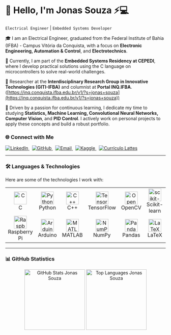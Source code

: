 # 👋 Hello, I'm **Jonas Souza** ⚡💻

`Electrical Engineer` | `Embedded Systems Developer`

🎓 I am an Electrical Engineer, graduated from the Federal Institute of Bahia (IFBA) - Campus Vitória da Conquista, with a focus on **Electronic Engineering, Automation & Control**, and **Electrotechnics**.

🚀 Currently, I am part of the **Embedded Systems Residency at CEPEDI**, where I develop practical solutions using the C language on microcontrollers to solve real-world challenges.

🔬 Researcher at the **Interdisciplinary Research Group in Innovative Technologies (GITI-IFBA)** and columnist at **Portal INQ.IFBA**. ([https://inq.conquista.ifba.edu.br/v1/?s=jonas+souza](https://inq.conquista.ifba.edu.br/v1/?s=jonas+souza))

🧠 Driven by a passion for continuous learning, I dedicate my time to studying **Statistics, Machine Learning, Convolutional Neural Networks, Computer Vision**, and **PID Control**. I actively work on personal projects to apply these concepts and build a robust portfolio.

### 🌐 Connect with Me
<p>
  <a href="https://www.linkedin.com/in/jonassouza87/" target="_blank">
    <img alt="LinkedIn" src="https://img.shields.io/badge/LinkedIn-jonassouza87-0077B5?style=for-the-badge&logo=linkedin&logoColor=white" />
  </a>
  &nbsp;
  <a href="https://github.com/JonasSouza871" target="_blank">
    <img alt="GitHub" src="https://img.shields.io/badge/GitHub-JonasSouza871-181717?style=for-the-badge&logo=github&logoColor=white" />
  </a>
  &nbsp;
  <a href="mailto:jonasssouza871@hotmail.com" target="_blank">
    <img alt="Email" src="https://img.shields.io/badge/Email-jonasssouza871@hotmail.com-0078D4?style=for-the-badge&logo=microsoft-outlook&logoColor=white" />
  </a>
  &nbsp;
  <a href="https://www.kaggle.com/jonassouza872" target="_blank">
    <img alt="Kaggle" src="https://img.shields.io/badge/Kaggle-jonassouza872-20BEFF?style=for-the-badge&logo=kaggle&logoColor=white" />
  </a>
  &nbsp;
  <a href="http://lattes.cnpq.br/2960779889836129" target="_blank">
    <img alt="Currículo Lattes" src="https://img.shields.io/badge/Lattes-CNPq-1f4e79?style=for-the-badge&logo=academia&logoColor=white" />
  </a>
</p>

---

### 🛠️ Languages & Technologies

Here are some of the technologies I work with:

<table align="center">
  <tr>
    <td align="center" width="120">
      <a href="#-linguagens-e-tecnologias">
        <img src="https://cdn.jsdelivr.net/gh/devicons/devicon@latest/icons/c/c-original.svg" width="40" height="40" alt="C" />
      </a>
      <br>C
    </td>
    <td align="center" width="120">
      <a href="#-linguagens-e-tecnologias">
        <img src="https://cdn.jsdelivr.net/gh/devicons/devicon@latest/icons/python/python-original.svg" width="40" height="40" alt="Python" />
      </a>
      <br>Python
    </td>
    <td align="center" width="120">
      <a href="#-linguagens-e-tecnologias">
        <img src="https://cdn.jsdelivr.net/gh/devicons/devicon@latest/icons/cplusplus/cplusplus-original.svg" width="40" height="40" alt="C++" />
      </a>
      <br>C++
    </td>
    <td align="center" width="120">
      <a href="#-linguagens-e-tecnologias">
        <img src="https://cdn.jsdelivr.net/gh/devicons/devicon@latest/icons/tensorflow/tensorflow-original.svg" width="40" height="40" alt="TensorFlow" />
      </a>
      <br>TensorFlow
    </td>
    <td align="center" width="120">
        <a href="#-linguagens-e-tecnologias">
            <img src="https://cdn.jsdelivr.net/gh/devicons/devicon@latest/icons/opencv/opencv-original.svg" width="40" height="40" alt="OpenCV" />
        </a>
        <br>OpenCV
    </td>
    <td align="center" width="120">
      <a href="#-linguagens-e-tecnologias">
        <img src="https://cdn.jsdelivr.net/gh/devicons/devicon@latest/icons/scikitlearn/scikitlearn-original.svg" width="40" height="40" alt="scikit-learn" />
      </a>
      <br>Scikit-learn
    </td>
  </tr>
  <tr>
    <td align="center" width="120">
      <a href="#-linguagens-e-tecnologias">
        <img src="https://cdn.jsdelivr.net/gh/devicons/devicon@latest/icons/raspberrypi/raspberrypi-original.svg" width="40" height="40" alt="Raspberry Pi" />
      </a>
      <br>Raspberry Pi
    </td>
    <td align="center" width="120">
      <a href="#-linguagens-e-tecnologias">
        <img src="https://cdn.jsdelivr.net/gh/devicons/devicon@latest/icons/arduino/arduino-original.svg" width="40" height="40" alt="Arduino" />
      </a>
      <br>Arduino
    </td>
    <td align="center" width="120">
      <a href="#-linguagens-e-tecnologias">
        <img src="https://cdn.jsdelivr.net/gh/devicons/devicon@latest/icons/matlab/matlab-original.svg" width="40" height="40" alt="MATLAB" />
      </a>
      <br>MATLAB
    </td>
    <td align="center" width="120">
      <a href="#-linguagens-e-tecnologias">
        <img src="https://cdn.jsdelivr.net/gh/devicons/devicon@latest/icons/numpy/numpy-original.svg" width="40" height="40" alt="NumPy" />
      </a>
      <br>NumPy
    </td>
    <td align="center" width="120">
      <a href="#-linguagens-e-tecnologias">
        <img src="https://cdn.jsdelivr.net/gh/devicons/devicon@latest/icons/pandas/pandas-original.svg" width="40" height="40" alt="Pandas" />
      </a>
      <br>Pandas
    </td>
    <td align="center" width="120">
      <a href="#-linguagens-e-tecnologias">
        <img src="https://cdn.jsdelivr.net/gh/devicons/devicon@latest/icons/latex/latex-original.svg" width="40" height="40" alt="LaTeX" />
      </a>
      <br>LaTeX
    </td>
  </tr>
</table>

---

### 📊 GitHub Statistics

<p align="center">
  <img align="center" src="https://github-readme-stats.vercel.app/api?username=JonasSouza871&show_icons=true&theme=tokyonight&include_all_commits=true&locale=pt-br" alt="GitHub Stats Jonas Souza" height="190"/>
  <img align="center" src="https://github-readme-stats.vercel.app/api/top-langs/?username=JonasSouza871&theme=tokyonight&layout=compact&custom_title=Tecnologias&langs_count=9&hide=javascript,jupyter%20notebook" alt="Top Languages Jonas Souza" height="190"/>
</p>



